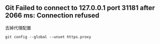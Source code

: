 ## Git Failed to connect to 127.0.0.1 port 31181 after 2066 ms: Connection refused



去掉代理配置



```shell
git config --global --unset https.proxy
```

